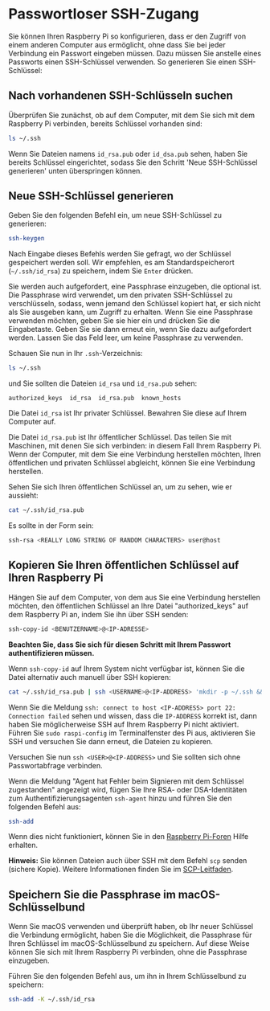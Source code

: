 # Passwortloser SSH-Zugang

Sie können Ihren Raspberry Pi so konfigurieren, dass er den Zugriff von einem anderen Computer aus ermöglicht, ohne dass Sie bei jeder Verbindung ein Passwort eingeben müssen. Dazu müssen Sie anstelle eines Passworts einen SSH-Schlüssel verwenden. So generieren Sie einen SSH-Schlüssel:

## Nach vorhandenen SSH-Schlüsseln suchen

Überprüfen Sie zunächst, ob auf dem Computer, mit dem Sie sich mit dem Raspberry Pi verbinden, bereits Schlüssel vorhanden sind:

```bash
ls ~/.ssh
```

Wenn Sie Dateien namens `id_rsa.pub` oder `id_dsa.pub` sehen, haben Sie bereits Schlüssel eingerichtet, sodass Sie den Schritt 'Neue SSH-Schlüssel generieren' unten überspringen können.

## Neue SSH-Schlüssel generieren

Geben Sie den folgenden Befehl ein, um neue SSH-Schlüssel zu generieren:

```bash
ssh-keygen
```

Nach Eingabe dieses Befehls werden Sie gefragt, wo der Schlüssel gespeichert werden soll. Wir empfehlen, es am Standardspeicherort (`~/.ssh/id_rsa`) zu speichern, indem Sie `Enter` drücken.

Sie werden auch aufgefordert, eine Passphrase einzugeben, die optional ist. Die Passphrase wird verwendet, um den privaten SSH-Schlüssel zu verschlüsseln, sodass, wenn jemand den Schlüssel kopiert hat, er sich nicht als Sie ausgeben kann, um Zugriff zu erhalten. Wenn Sie eine Passphrase verwenden möchten, geben Sie sie hier ein und drücken Sie die Eingabetaste. Geben Sie sie dann erneut ein, wenn Sie dazu aufgefordert werden. Lassen Sie das Feld leer, um keine Passphrase zu verwenden.

Schauen Sie nun in Ihr `.ssh`-Verzeichnis:

```bash
ls ~/.ssh
```

und Sie sollten die Dateien `id_rsa` und `id_rsa.pub` sehen:

```
authorized_keys  id_rsa  id_rsa.pub  known_hosts
```

Die Datei `id_rsa` ist Ihr privater Schlüssel. Bewahren Sie diese auf Ihrem Computer auf.

Die Datei `id_rsa.pub` ist Ihr öffentlicher Schlüssel. Das teilen Sie mit Maschinen, mit denen Sie sich verbinden: in diesem Fall Ihrem Raspberry Pi. Wenn der Computer, mit dem Sie eine Verbindung herstellen möchten, Ihren öffentlichen und privaten Schlüssel abgleicht, können Sie eine Verbindung herstellen.

Sehen Sie sich Ihren öffentlichen Schlüssel an, um zu sehen, wie er aussieht:

```bash
cat ~/.ssh/id_rsa.pub
```

Es sollte in der Form sein:

```bash
ssh-rsa <REALLY LONG STRING OF RANDOM CHARACTERS> user@host
```

<a name="copy-your-public-key-to-your-raspberry-pi"></a>
## Kopieren Sie Ihren öffentlichen Schlüssel auf Ihren Raspberry Pi


Hängen Sie auf dem Computer, von dem aus Sie eine Verbindung herstellen möchten, den öffentlichen Schlüssel an Ihre Datei "authorized_keys" auf dem Raspberry Pi an, indem Sie ihn über SSH senden:

```bash
ssh-copy-id <BENUTZERNAME>@<IP-ADRESSE>
```

**Beachten Sie, dass Sie sich für diesen Schritt mit Ihrem Passwort authentifizieren müssen.**

Wenn `ssh-copy-id` auf Ihrem System nicht verfügbar ist, können Sie die Datei alternativ auch manuell über SSH kopieren:

```bash
cat ~/.ssh/id_rsa.pub | ssh <USERNAME>@<IP-ADDRESS> 'mkdir -p ~/.ssh && cat >> ~/.ssh/authorized_keys'
```

Wenn Sie die Meldung `ssh: connect to host <IP-ADDRESS> port 22: Connection failed` sehen und wissen, dass die `IP-ADDRESS` korrekt ist, dann haben Sie möglicherweise SSH auf Ihrem Raspberry Pi nicht aktiviert. Führen Sie `sudo raspi-config` im Terminalfenster des Pi aus, aktivieren Sie SSH und versuchen Sie dann erneut, die Dateien zu kopieren.

Versuchen Sie nun `ssh <USER>@<IP-ADDRESS>` und Sie sollten sich ohne Passwortabfrage verbinden.

Wenn die Meldung "Agent hat Fehler beim Signieren mit dem Schlüssel zugestanden" angezeigt wird, fügen Sie Ihre RSA- oder DSA-Identitäten zum Authentifizierungsagenten `ssh-agent` hinzu und führen Sie den folgenden Befehl aus:

```bash
ssh-add
```

Wenn dies nicht funktioniert, können Sie in den [Raspberry Pi-Foren](https://www.raspberrypi.org/forums/) Hilfe erhalten.

**Hinweis:** Sie können Dateien auch über SSH mit dem Befehl `scp` senden (sichere Kopie). Weitere Informationen finden Sie im [SCP-Leitfaden](scp.md).

## Speichern Sie die Passphrase im macOS-Schlüsselbund

Wenn Sie macOS verwenden und überprüft haben, ob Ihr neuer Schlüssel die Verbindung ermöglicht, haben Sie die Möglichkeit, die Passphrase für Ihren Schlüssel im macOS-Schlüsselbund zu speichern. Auf diese Weise können Sie sich mit Ihrem Raspberry Pi verbinden, ohne die Passphrase einzugeben.

Führen Sie den folgenden Befehl aus, um ihn in Ihrem Schlüsselbund zu speichern:

```bash
ssh-add -K ~/.ssh/id_rsa
```